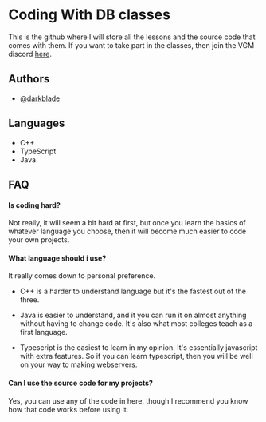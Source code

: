 
# Coding With DB classes

This is the github where I will store all the lessons and the source code that comes with them.
If you want to take part in the classes, then join the VGM discord [here](https://discord.gg/9DcPBUWGDH). 


## Authors

- [@darkblade](https://github.com/darkblade1078)


## Languages

- C++
- TypeScript
- Java


## FAQ

#### Is coding hard?

Not really, it will seem a bit hard at first, but once you learn the basics of whatever language you choose,
then it will become much easier to code your own projects.

#### What language should i use?

It really comes down to personal preference. 

- C++ is a harder to understand language but it's the fastest out of the three. 

- Java is easier to understand, and it you can run it on almost anything without having to change code. It's also what most colleges teach as a first language.

- Typescript is the easiest to learn in my opinion. It's essentially javascript with extra features. So if you can learn typescript, then you will be well on your way to making webservers.

#### Can I use the source code for my projects?

Yes, you can use any of the code in here, though I recommend you know how that code works
before using it.